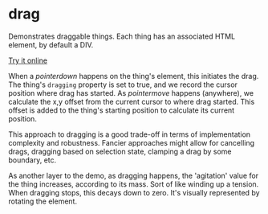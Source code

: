 # drag

Demonstrates draggable things. Each thing has an associated HTML element, by default a DIV.

[Try it online](https://demos.ixfx.fun/pointer/drag/)

When a _pointerdown_ happens on the thing's element, this initiates the drag. The thing's `dragging` property is set to true, and we record the cursor position where drag has started. As _pointermove_ happens (anywhere), we calculate the x,y offset from the current cursor to where drag started. This offset is added to the thing's starting position to calculate its current position.

This approach to dragging is a good trade-off in terms of implementation complexity and robustness. Fancier approaches might allow for cancelling drags, dragging based on selection state, clamping a drag by some boundary, etc.

As another layer to the demo, as dragging happens, the 'agitation' value for the thing increases, according to its mass. Sort of like winding up a tension. When dragging stops, this decays down to zero. It's visually represented by rotating the element.